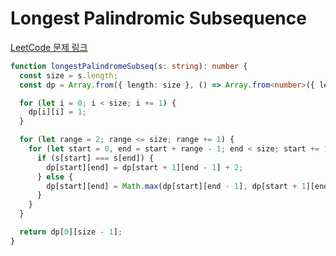 # Longest Palindromic Subsequence

[LeetCode 문제 링크](https://leetcode.com/problems/max-consecutive-ones-iii)

```typescript
function longestPalindromeSubseq(s: string): number {
  const size = s.length;
  const dp = Array.from({ length: size }, () => Array.from<number>({ length: size }).fill(0));

  for (let i = 0; i < size; i += 1) {
    dp[i][i] = 1;
  }

  for (let range = 2; range <= size; range += 1) {
    for (let start = 0, end = start + range - 1; end < size; start += 1, end += 1) {
      if (s[start] === s[end]) {
        dp[start][end] = dp[start + 1][end - 1] + 2;
      } else {
        dp[start][end] = Math.max(dp[start][end - 1], dp[start + 1][end]);
      }
    }
  }

  return dp[0][size - 1];
}
```
